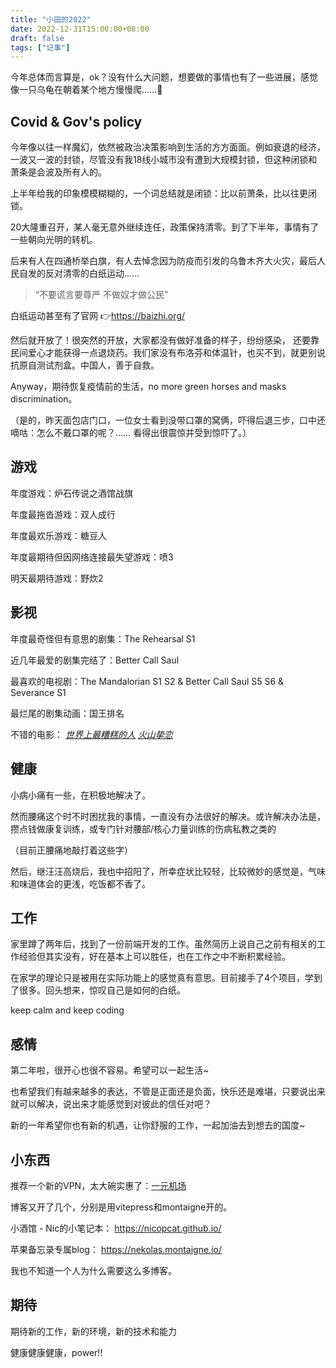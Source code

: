 ```yaml
---
title: "小田的2022"
date: 2022-12-31T15:00:00+08:00
draft: false
tags: ["记事"]
---
```

今年总体而言算是，ok？没有什么大问题，想要做的事情也有了一些进展，感觉像一只乌龟在朝着某个地方慢慢爬……🐢

## Covid & Gov's policy
今年像以往一样魔幻，依然被政治决策影响到生活的方方面面。例如衰退的经济，一波又一波的封锁，尽管没有我18线小城市没有遭到大规模封锁，但这种闭锁和萧条是会波及所有人的。

上半年给我的印象模模糊糊的，一个词总结就是闭锁：比以前萧条，比以往更闭锁。

20大隆重召开，某人毫无意外继续连任，政策保持清零。到了下半年，事情有了一些朝向光明的转机。

后来有人在四通桥举白旗，有人去悼念因为防疫而引发的乌鲁木齐大火灾，最后人民自发的反对清零的白纸运动……

>“不要谎言要尊严 不做奴才做公民”

白纸运动甚至有了官网 👉https://baizhi.org/

然后就开放了！很突然的开放，大家都没有做好准备的样子，纷纷感染， 还要靠民间爱心才能获得一点退烧药。我们家没有布洛芬和体温针，也买不到，就更别说抗原自测试剂盒。中国人，善于自救。

Anyway，期待恢复疫情前的生活，no more green horses and masks discrimination。

（是的，昨天面包店门口，一位女士看到没带口罩的窝俩，吓得后退三步，口中还嘀咕：怎么不戴口罩的呢？…… 看得出很震惊并受到惊吓了。）

## 游戏
年度游戏：炉石传说之酒馆战旗

年度最拖沓游戏：双人成行

年度最欢乐游戏：糖豆人

年度最期待但因网络连接最失望游戏：喷3

明天最期待游戏：野炊2

## 影视
年度最奇怪但有意思的剧集：The Rehearsal S1

近几年最爱的剧集完结了：Better Call Saul

最喜欢的电视剧：The Mandalorian S1 S2 & Better Call Saul S5 S6 & Severance S1

最烂尾的剧集动画：国王排名

不错的电影： [_世界上最糟糕的人_](https://movie.douban.com/subject/34447553/) [_火山挚恋_](https://movie.douban.com/subject/35694766/)


## 健康
小病小痛有一些，在积极地解决了。

然而腰痛这个时不时困扰我的事情，一直没有办法很好的解决。或许解决办法是，攒点钱做康复训练，或专门针对腰部/核心力量训练的伤病私教之类的

（目前正腰痛地敲打着这些字）

然后，继汪汪高烧后，我也中招阳了，所幸症状比较轻，比较微妙的感觉是，气味和味道体会的更浅，吃饭都不香了。

## 工作
家里蹲了两年后，找到了一份前端开发的工作。虽然简历上说自己之前有相关的工作经验但其实没有，好在基本上可以胜任，也在工作之中不断积累经验。

在家学的理论只是被用在实际功能上的感觉真有意思。目前接手了4个项目，学到了很多。回头想来，惊叹自己是如何的白纸。

keep calm and keep coding

## 感情
第二年啦，很开心也很不容易。希望可以一起生活~ 

也希望我们有越来越多的表达，不管是正面还是负面，快乐还是难堪，只要说出来就可以解决，说出来才能感觉到对彼此的信任对吧？

新的一年希望你也有新的机遇，让你舒服的工作，一起加油去到想去的国度~

## 小东西
推荐一个新的VPN，太大碗实惠了：[一元机场](https://xn--4gq62f52gdss.com/#/register?code=Gu8Jgkrw)

博客又开了几个，分别是用vitepress和montaigne开的。

小酒馆 - Nic的小笔记本： https://nicopcat.github.io/

苹果备忘录专属blog： https://nekolas.montaigne.io/


我也不知道一个人为什么需要这么多博客。

## 期待
期待新的工作，新的环境，新的技术和能力

健康健康健康，power!!